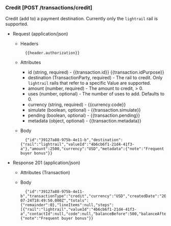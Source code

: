 ### Credit [POST /transactions/credit]

Credit (add to) a payment destination.  Currently only the `lightrail` rail is supported.

+ Request (application/json)

    + Headers
    
            {{header.authorization}}
        
    + Attributes
        + id (string, required) - {{transaction.id}}  {{transaction.idPurpose}}
        + destination (TransactionParty, required) - The rail to credit.  Only `lightrail` rails that refer to a specific Value are supported.
        + amount (number, required) - The amount to credit, > 0.
        + uses (number, optional) - The number of uses to add.  Defaults to 0.
        + currency (string, required) - {{currency.code}}
        + simulate (boolean, optional) - {{transaction.simulate}}
        + pending (boolean, optional) - {{transaction.pending}}
        + metadata (object, optional) - {{transaction.metadata}}

    + Body

            {"id":"39127a88-975b-4e11-b","destination":{"rail":"lightrail","valueId":"4b6cb6f1-21d4-41f3-a"},"amount":2500,"currency":"USD","metadata":{"note":"Frequent buyer bonus"}}
    
+ Response 201 (application/json)

    + Attributes (Transaction)

    + Body

            {"id":"39127a88-975b-4e11-b","transactionType":"credit","currency":"USD","createdDate":"2018-07-24T18:49:50.000Z","totals":{"remainder":0},"lineItems":null,"steps":[{"rail":"lightrail","valueId":"4b6cb6f1-21d4-41f3-a","contactId":null,"code":null,"balanceBefore":500,"balanceAfter":3000,"balanceChange":2500}],"paymentSources":null,"metadata":{"note":"Frequent buyer bonus"}}

